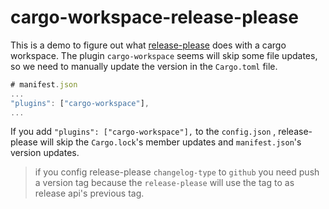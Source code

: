 # cargo-workspace-release-please

This is a demo to figure out what [release-please](https://github.com/googleapis/release-please) does with a cargo workspace. 
The plugin `cargo-workspace` seems will skip some file updates, so we need to manually update the version in the `Cargo.toml` file.

```javascript
# manifest.json
...
"plugins": ["cargo-workspace"],
...
```

If you add `"plugins": ["cargo-workspace"],` to the `config.json` , release-please will skip the `Cargo.lock`'s member updates and `manifest.json`'s version updates.

> if you config release-please `changelog-type` to `github` you need push a version tag because the `release-please` will use the tag to as release api's previous tag.